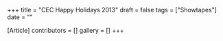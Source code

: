 +++
title = "CEC Happy Holidays 2013"
draft = false
tags = ["Showtapes"]
date = ""

[Article]
contributors = []
gallery = []
+++